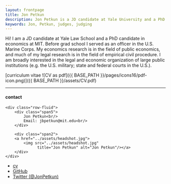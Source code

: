 ```yaml
---
layout: frontpage
title: Jon Petkun
description: Jon Petkun is a JD candidate at Yale University and a PhD candidate in economics at MIT. 
keywords: Jon, Petkun, judges, judging
---
```


Hi! I am a JD candidate at Yale Law School and a PhD candidate in economics at MIT. Before grad school I served as an officer in the U.S. Marine Corps. My economics research is in the field of public economics, and much of my legal research is in the field of empirical civil procedure. I am broadly interested in the legal and economic organization of large public institutions (e.g. the U.S. military; state and federal courts in the U.S.).

[curriculum vitae ![CV as pdf]({{ BASE_PATH }}/pages/icons16/pdf-icon.png)]({{ BASE_PATH }}/assets/CV.pdf)<br/>


---


<div class="container">
<h4><a name="contact"></a>contact</h4>

    <div class="row-fluid">
        <div class="span5">
            Jon Petkun<br/>
            Email: jbpetkun@mit.edu<br/>
        </div>

        <div class="span2">
        <a href="../assets/headshot.jpg">
            <img src="../assets/headshot.jpg"
                  title="Jon Petkun" alt="Jon Petkun"/></a>
        </div>
    </div>
</div>

<div class="navbar">
  <div class="navbar-inner">
      <ul class="nav">
          <li><a href="{{ BASE_PATH }}/assets/CV.pdf">cv</a></li>
          <li><a href="https://github.com/jbpetkun">GitHub</a></li>
          <li><a href="https://twitter.com/JonPetkun">Twitter (@JonPetkun)</a></li>
      </ul>
  </div>
</div>